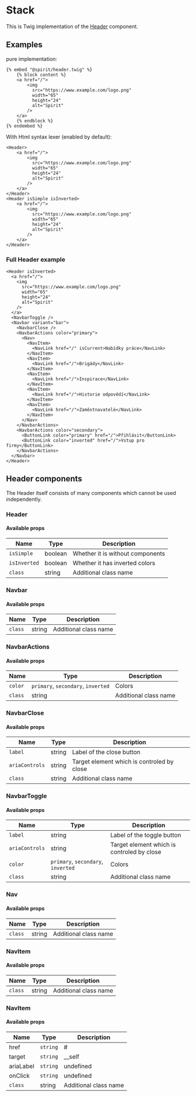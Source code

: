 # Stack

This is Twig implementation of the [Header] component.

## Examples
pure implementation:
```twig
{% embed "@spirit/header.twig" %}
    {% block content %}
    <a href="/">
        <img
          src="https://www.example.com/logo.png"
          width="65"
          height="24"
          alt="Spirit"
        />
    </a>
    {% endblock %}
{% endembed %}
```

With Html syntax lexer (enabled by default):
```twig
<Header>
    <a href="/">
        <img
          src="https://www.example.com/logo.png"
          width="65"
          height="24"
          alt="Spirit"
        />
    </a>
</Header>
<Header isSimple isInverted>
    <a href="/">
        <img
          src="https://www.example.com/logo.png"
          width="65"
          height="24"
          alt="Spirit"
        />
    </a>
</Header>
```

### Full Header example

```twig
<Header isInverted>
  <a href="/">
    <img
      src="https://www.example.com/logo.png"
      width="65"
      height="24"
      alt="Spirit"
    />
  </a>
  <NavbarToggle />
  <Navbar variant="bar">
    <NavbarClose />
    <NavbarActions color="primary">
      <Nav>
        <NavItem>
          <NavLink href="/" isCurrent>Nabídky práce</NavLink>
        </NavItem>
        <NavItem>
          <NavLink href="/">Brigády</NavLink>
        </NavItem>
        <NavItem>
          <NavLink href="/">Inspirace</NavLink>
        </NavItem>
        <NavItem>
          <NavLink href="/">Historie odpovědí</NavLink>
        </NavItem>
        <NavItem>
          <NavLink href="/">Zaměstnavatelé</NavLink>
        </NavItem>
      </Nav>
    </NavbarActions>
    <NavbarActions color="secondary">
      <ButtonLink color="primary" href="/">Přihlásit</ButtonLink>
      <ButtonLink color="inverted" href="/">Vstup pro firmy</ButtonLink>
    </NavbarActions>
  </Navbar>
</Header>
```

## Header components

The Header itself consists of many components which cannot be used independently.

### Header

#### Available props

| Name          | Type                          | Description                          |
|---------------|-------------------------------|--------------------------------------|
| `isSimple`    | boolean                       | Whether it is without components     |
| `isInverted`  | boolean                       | Whether it has inverted colors       |
| `class`       | string                        | Additional class name                |

### Navbar

#### Available props

| Name          | Type                          | Description                          |
|---------------|-------------------------------|--------------------------------------|
| `class`       | string                        | Additional class name                |

### NavbarActions

#### Available props

| Name          | Type                               | Description                          |
|---------------|------------------------------------|--------------------------------------|
| `color`       | `primary`, `secondary`, `inverted` | Colors                               |
| `class`       | string                             | Additional class name                |

### NavbarClose

#### Available props

| Name           | Type                          | Description                                |
|----------------|-------------------------------|--------------------------------------------|
| `label`        | string                        | Label of the close button                  |
| `ariaControls` | string                        | Target element which is controled by close |
| `class`        | string                        | Additional class name                      |

### NavbarToggle

#### Available props

| Name           | Type                               | Description                                |
|----------------|------------------------------------|--------------------------------------------|
| `label`        | string                             | Label of the toggle button                 |
| `ariaControls` | string                             | Target element which is controled by close |
| `color`        | `primary`, `secondary`, `inverted` | Colors                                     |
| `class`        | string                             | Additional class name                      |

### Nav

#### Available props

| Name          | Type                          | Description                          |
|---------------|-------------------------------|--------------------------------------|
| `class`       | string                        | Additional class name                |

### NavItem

#### Available props

| Name          | Type                          | Description                          |
|---------------|-------------------------------|--------------------------------------|
| `class`       | string                        | Additional class name                |

### NavItem

#### Available props

| Name          | Type                      | Description                                 |
|---------------|---------------------------|---------------------------------------------|
| href          | `string`  | #             | anchor href link                            |
| target        | `string`  | __self        | anchor target                               |
| ariaLabel     | `string`  | undefined     | Accessible Rich Internet Applications label |
| onClick       | `string`  | undefined     | execute a JavaScript when a link is clicked |
| `class`       | string                    | Additional class name                       |

[Header]: https://github.com/lmc-eu/spirit-design-system/tree/main/packages/web/src/components/Header
